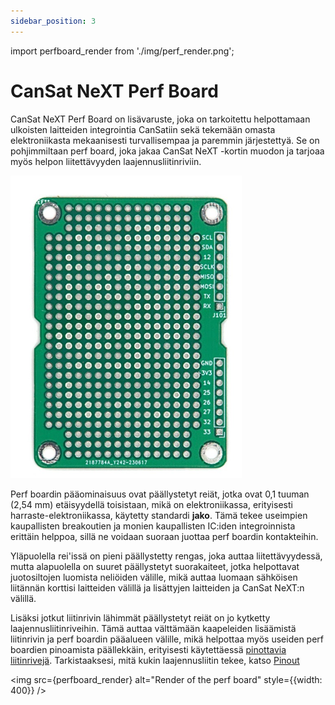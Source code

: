 ```yaml
---
sidebar_position: 3
---
```


import perfboard_render from './img/perf_render.png';


# CanSat NeXT Perf Board

CanSat NeXT Perf Board on lisävaruste, joka on tarkoitettu helpottamaan ulkoisten laitteiden integrointia CanSatiin sekä tekemään omasta elektroniikasta mekaanisesti turvallisempaa ja paremmin järjestettyä. Se on pohjimmiltaan perf board, joka jakaa CanSat NeXT -kortin muodon ja tarjoaa myös helpon liitettävyyden laajennusliitinriviin.

![CanSat NeXT Perf Board](./img/perfboard.png)

Perf boardin pääominaisuus ovat päällystetyt reiät, jotka ovat 0,1 tuuman (2,54 mm) etäisyydellä toisistaan, mikä on elektroniikassa, erityisesti harraste-elektroniikassa, käytetty standardi **jako**. Tämä tekee useimpien kaupallisten breakoutien ja monien kaupallisten IC:iden integroinnista erittäin helppoa, sillä ne voidaan suoraan juottaa perf boardin kontakteihin.

Yläpuolella rei'issä on pieni päällystetty rengas, joka auttaa liitettävyydessä, mutta alapuolella on suuret päällystetyt suorakaiteet, jotka helpottavat juotosiltojen luomista neliöiden välille, mikä auttaa luomaan sähköisen liitännän korttisi laitteiden välillä ja lisättyjen laitteiden ja CanSat NeXT:n välillä.

Lisäksi jotkut liitinrivin lähimmät päällystetyt reiät on jo kytketty laajennusliitinriveihin. Tämä auttaa välttämään kaapeleiden lisäämistä liitinrivin ja perf boardin pääalueen välille, mikä helpottaa myös useiden perf boardien pinoamista päällekkäin, erityisesti käytettäessä [pinottavia liitinrivejä](https://spacelabnextdoor.com/electronics/32-cansat-next-stacking-header). Tarkistaaksesi, mitä kukin laajennusliitin tekee, katso [Pinout](../CanSat-hardware/pin_out)

<img src={perfboard_render} alt="Render of the perf board" style={{width: 400}} />